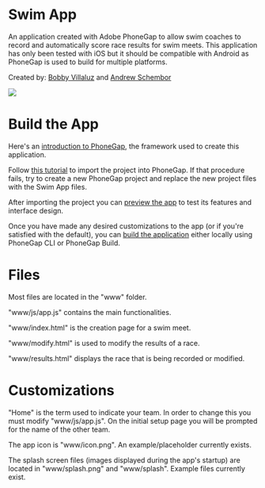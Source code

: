 # Swim App
An application created with Adobe PhoneGap to allow swim coaches to record and
automatically score race results for swim meets. This application has only
been tested with iOS but it should be compatible with Android as PhoneGap
is used to build for multiple platforms.

Created by: [Bobby Villaluz](https://github.com/bobbyvillaluz) and [Andrew Schembor](https://github.com/schembora)

![](https://i.imgur.com/y9QBPlH.jpg)

# Build the App

Here's an [introduction to PhoneGap](http://docs.phonegap.com/getting-started/), the framework used to create this application.

Follow [this tutorial](http://docs.phonegap.com/references/desktop-app/open-project/) to import the project into PhoneGap.
If that procedure fails, try to create a new PhoneGap project and replace the
new project files with the Swim App files.

After importing the project you can [preview the app](http://docs.phonegap.com/getting-started/4-preview-your-app/desktop/) to test its features and interface design.

Once you have made any desired customizations to the app (or if you're satisfied
with the default), you can [build the application](http://docs.phonegap.com/getting-started/5-going-further/) either locally using PhoneGap CLI
or PhoneGap Build.

# Files
Most files are located in the "www" folder.

"www/js/app.js" contains the main functionalities.

"www/index.html" is the creation page for a swim meet.

"www/modify.html" is used to modify the results of a race.

"www/results.html" displays the race that is being recorded or modified.

# Customizations

"Home" is the term used to indicate your team. In order to change this you must
modify "www/js/app.js". On the initial setup page you will be prompted for the
name of the other team.

The app icon is "www/icon.png". An example/placeholder currently exists.

The splash screen files (images displayed during the app's startup) are located
in "www/splash.png" and "www/splash". Example files currently exist.
